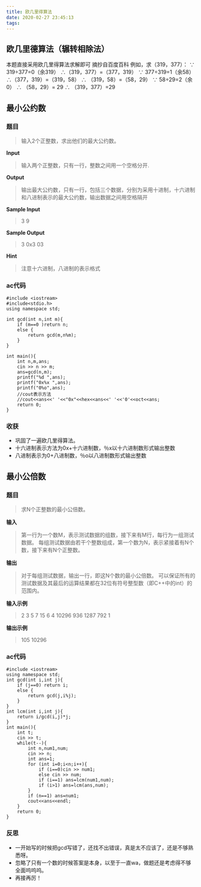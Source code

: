 ```yaml
---
title: 欧几里得算法
date: 2020-02-27 23:45:13
tags:
---
```

## 欧几里德算法（辗转相除法）
本题直接采用欧几里得算法求解即可
摘抄自百度百科
例如，求（319，377）：
∵ 319÷377=0（余319）
∴（319，377）=（377，319）
∵ 377÷319=1（余58）
∴（377，319）=（319，58）
∴ （319，58）=（58，29）
∵ 58÷29=2（余0）
∴ （58，29）= 29
∴ （319，377）=29
## 最小公约数
### 题目
> 输入2个正整数，求出他们的最大公约数。


**Input**
> 输入两个正整数，只有一行，整数之间用一个空格分开.



**Output**

> 输出最大公约数，只有一行，包括三个数据，分别为采用十进制，十六进制和八进制表示的最大公约数，输出数据之间用空格隔开

**Sample Input**

> 3 9

**Sample Output**

> 3 0x3 03

**Hint**
> 注意十六进制，八进制的表示格式

### ac代码
```
#include <iostream>
#include<stdio.h>
using namespace std;

int gcd(int n,int m){
    if (m==0 )return n;
    else {
        return gcd(m,n%m);
    }
}

int main(){
    int n,m,ans;
    cin >> n >> m;
    ans=gcd(n,m);
    printf("%d ",ans);
    printf("0x%x ",ans);
    printf("0%o",ans);
    //cout表示方法
    //cout<<ans<<' '<<"0x"<<hex<<ans<<' '<<'0'<<oct<<ans;
    return 0;
}
```
### 收获
- 巩固了一遍欧几里得算法。
- 十六进制表示方法为0x+十六进制数，％x以十六进制数形式输出整数
- 八进制表示为0+八进制数，％o以八进制数形式输出整数
  
## 最小公倍数
### 题目
> 求N个正整数的最小公倍数。


**输入**
> 第一行为一个数M，表示测试数据的组数，接下来有M行，每行为一组测试数据。 每组测试数据由若干个整数组成，第一个数为N，表示紧接着有N个数，接下来有N个正整数。



**输出**
> 对于每组测试数据，输出一行，即这N个数的最小公倍数。
> 可以保证所有的测试数据及其最后的运算结果都在32位有符号整型数（即C++中的int）的范围内。


**输入示例**
> 2
> 3 5 7 15
> 6 4 10296 936 1287 792 1


**输出示例**
> 105
> 10296

### ac代码
```
#include <iostream>
using namespace std;
int gcd(int i,int j){
    if (j==0) return i;
    else {
        return gcd(j,i%j);
    }
}
int lcm(int i,int j){
    return i/gcd(i,j)*j;
}
int main(){
    int t;
    cin >> t;
    while(t--){
        int n,num1,num;
        cin >> n;
        int ans=1;
        for (int i=0;i<n;i++){
            if (i==0)cin >> num1;
            else cin >> num;
            if (i==1) ans=lcm(num1,num);
            if (i>1) ans=lcm(ans,num);
        }
        if (n==1) ans=num1;
        cout<<ans<<endl;
    }
    return 0;
}
```

### 反思
- 一开始写的时候把gcd写错了，还找不出错误，真是太不应该了，还是不够熟悉呀。
- 忽略了只有一个数的时候答案是本身，以至于一直wa，做题还是考虑得不够全面呜呜呜。
- 再接再厉！